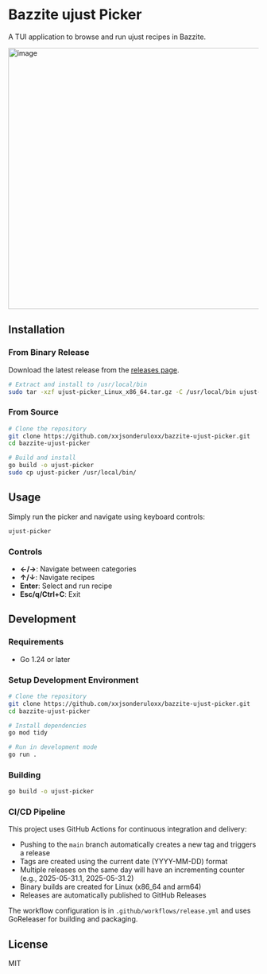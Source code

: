 # Bazzite ujust Picker

A TUI application to browse and run ujust recipes in Bazzite.

<img width="525" alt="image" src="https://github.com/user-attachments/assets/cd0d3d3b-46d2-4e95-90a3-1f94a7496d45" />


## Installation

### From Binary Release

Download the latest release from the [releases page](https://github.com/xxjsonderuloxx/bazzite-ujust-picker/releases).

```bash
# Extract and install to /usr/local/bin
sudo tar -xzf ujust-picker_Linux_x86_64.tar.gz -C /usr/local/bin ujust-picker
```

### From Source

```bash
# Clone the repository
git clone https://github.com/xxjsonderuloxx/bazzite-ujust-picker.git
cd bazzite-ujust-picker

# Build and install
go build -o ujust-picker
sudo cp ujust-picker /usr/local/bin/
```

## Usage

Simply run the picker and navigate using keyboard controls:

```bash
ujust-picker
```

### Controls

- **←/→**: Navigate between categories
- **↑/↓**: Navigate recipes
- **Enter**: Select and run recipe
- **Esc/q/Ctrl+C**: Exit

## Development

### Requirements

- Go 1.24 or later

### Setup Development Environment

```bash
# Clone the repository
git clone https://github.com/xxjsonderuloxx/bazzite-ujust-picker.git
cd bazzite-ujust-picker

# Install dependencies
go mod tidy

# Run in development mode
go run .
```

### Building

```bash
go build -o ujust-picker
```

### CI/CD Pipeline

This project uses GitHub Actions for continuous integration and delivery:

- Pushing to the `main` branch automatically creates a new tag and triggers a release
- Tags are created using the current date (YYYY-MM-DD) format
- Multiple releases on the same day will have an incrementing counter (e.g., 2025-05-31.1, 2025-05-31.2)
- Binary builds are created for Linux (x86_64 and arm64)
- Releases are automatically published to GitHub Releases

The workflow configuration is in `.github/workflows/release.yml` and uses GoReleaser for building and packaging.

## License

MIT
